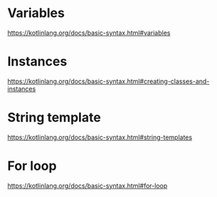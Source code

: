 
# Variables

https://kotlinlang.org/docs/basic-syntax.html#variables

# Instances

https://kotlinlang.org/docs/basic-syntax.html#creating-classes-and-instances

# String template

https://kotlinlang.org/docs/basic-syntax.html#string-templates

# For loop

https://kotlinlang.org/docs/basic-syntax.html#for-loop